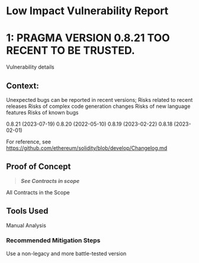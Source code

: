 # Low Impact Vulnerability Report

# 1: PRAGMA VERSION 0.8.21 TOO RECENT TO BE TRUSTED.

Vulnerability details

## Context:

Unexpected bugs can be reported in recent versions;
Risks related to recent releases
Risks of complex code generation changes
Risks of new language features
Risks of known bugs

0.8.21 (2023-07-19)
0.8.20 (2022-05-10)
0.8.19 (2023-02-22)
0.8.18 (2023-02-01)

For reference, see https://github.com/ethereum/solidity/blob/develop/Changelog.md  


## Proof of Concept

 > ***See Contracts in scope***

All Contracts in the Scope 

## Tools Used

Manual Analysis

### Recommended Mitigation Steps

Use a non-legacy and more battle-tested version


